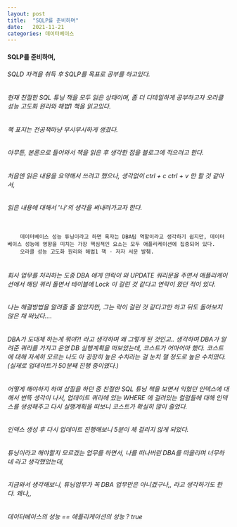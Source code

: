```yaml
---
layout: post
title:  "SQLP를 준비하며"
date:   2021-11-21
categories: 데이터베이스
---
```

#### SQLP를 준비하며,
###### SQLD 자격을 취득 후 SQLP를 목표로 공부를 하고있다.
###### 현재 친절한 SQL 튜닝 책을 모두 읽은 상태이며, 좀 더 디테일하게 공부하고자 오라클 성능 고도화 원리와 해법1 책을 읽고있다.
###### 책 표지는 전공책마냥 무시무시하게 생겼다.
###### 아무튼, 본론으로 들어와서 책을 읽은 후 생각한 점을 블로그에 적으려고 한다.
###### 처음엔 읽은 내용을 요약해서 쓰려고 했으나, 생각없이 ctrl + c ctrl + v 만 할 것 같아서, 
###### 읽은 내용에 대해서 '나'의 생각을 써내려가고자 한다.
<pre>
<code>
    데이터베이스 성능 튜닝이라고 하면 혹자는 DBA팀 역할이라고 생각하기 쉽지만, 데이터베이스 성능에 영향을 미치는 가장 핵심적인 요소는 모두 애플리케이션에 집중되어 있다.
    오라클 성능 고도화 원리와 해법1 책 - 저자 서문 발췌. 
</code>
</pre>
###### 회사 업무를 처리하는 도중 DBA 에게 연락이 와 UPDATE 쿼리문을 주면서 애플리케이션에서 해당 쿼리 돌면서 테이블에 Lock 이 걸린 것 같다고 연락이 왔던 적이 있다.
###### 나는 해결방법을 알려줄 줄 알았지만, 그는 락이 걸린 것 같다고만 하고 뒤도 돌아보지 않은 채 떠났다....
###### DBA가 도대체 하는게 뭐야?! 라고 생각하며 왜 그렇게 된 것인고.. 생각하며 DBA가 알려준 쿼리를 가지고 운영 DB 실행계획을 떠보았는데, 코스트가 어마어마 했다. 코스트에 대해 자세히 모르는 나도 아 굉장히 높은 수치라는 걸 눈치 챌 정도로 높은 수치였다.(실제로 업데이트가 50분째 진행 중이였다.)
###### 어떻게 해야하지 하며 삽질을 하던 중 친절한 SQL 튜닝 책을 보면서 익혔던 인덱스에 대해서 번뜩 생각이 나서, 업데이트 쿼리에 있는 WHERE 에 걸려있는 컬럼들에 대해 인덱스를 생성해주고 다시 실행계획을 떠보니 코스트가 확실히 많이 줄었다.
###### 인덱스 생성 후 다시 업데이트 진행해보니 5분이 채 걸리지 않게 되었다.
###### 튜닝이라고 해야할지 모르겠는 업무를 하면서, 나를 떠나버린 DBA를 떠올리며 너무하네 라고 생각했었는데, 
###### 지금와서 생각해보니, 튜닝업무가 꼭 DBA 업무만은 아니겠구나,, 라고 생각하기도 한다. 왜냐,,

###### 데이터베이스의 성능 == 애플리케이션의 성능 ? true 

